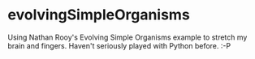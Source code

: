 # evolvingSimpleOrganisms
Using Nathan Rooy's Evolving Simple Organisms example to stretch my brain and fingers.  Haven't seriously played with Python before.  :-P
